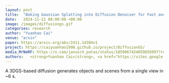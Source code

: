 ```yaml
---
layout: post
title:  "Baking Gaussian Splatting into Diffusion Denoiser for Fast and Scalable Single-stage Image-to-3D Generation"
date:   2024-11-21 08:00:00 +00:00
image: /images/diffusiongs.gif
categories: research
author: "Yuanhao Cai"
venue: "arxiv"
paper: https://arxiv.org/abs/2411.14384v1
project: https://caiyuanhao1998.github.io/project/DiffusionGS/
media_MrNeRF: https://x.com/janusch_patas/status/1859867424859856997?ref_src=twsrc%5Egoogle%7Ctwcamp%5Eserp%7Ctwgr%5Etweet
authors:   <strong>Yuanhao Cai</strong>, <a href="https://sites.google.com/site/hezhangsprinter">He Zhang</a>,  <a href="https://kai-46.github.io/website/">Kai Zhang</a>,  <a href="https://yixunliang.github.io/">Yixun Liang</a>,  <a href="https://www.mengweiren.com/">Mengwei Ren</a>,  <a href="https://luanfujun.com/">Fujun Luan</a>,  <a href="https://qliu24.github.io/">Qing Liu</a>,  <a href="https://sites.google.com/view/sooyekim">Soo Ye Kim</a>,  <a href="https://jimmie33.github.io/">Jianming Zhang</a>,  <a href="https://zzutk.github.io/">Zhifei Zhang</a>,  <a href="https://yzhouas.github.io/">Yuqian Zhou</a>,  <a href="https://sites.google.com/site/zhelin625/">Zhe Lin</a>,  <a href="https://www.cs.jhu.edu/~ayuille/">Alan Yuille</a>
---
```

A 3DGS-based diffusion generates objects and scenes from a single view in ~6 s.
